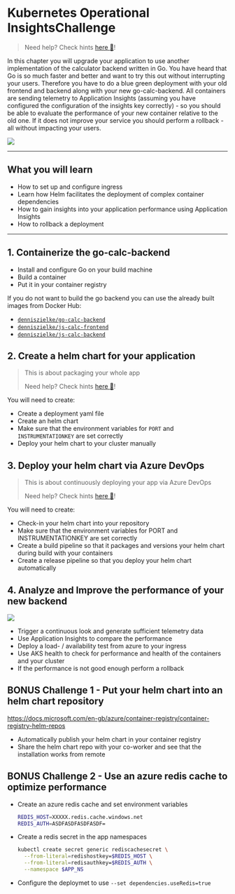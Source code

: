 # Kubernetes Operational InsightsChallenge

> Need help? Check hints [here :blue_book:](hints/k8sMulti.md)!

In this chapter you will upgrade your application to use another implementation of the calculator backend written in Go. You have heard that Go is so much faster and better and want to try this out without interrupting your users. Therefore you have to do a blue green deployment with your old frontend and backend along with your new go-calc-backend. All containers are sending telemetry to Application Insights (assuming you have configured the configuration of the insights key correctly) - so you should be able to evaluate the performance of your new container relative to the old one. If it does not improve your service you should perform a rollback - all without impacting your users.

![](/img/challenge4.png)

---

## What you will learn

- How to set up and configure ingress
- Learn how Helm facilitates the deployment of complex container dependencies
- How to gain insights into your application performance using Application Insights
- How to rollback a deployment

---

## 1. Containerize the go-calc-backend

- Install and configure Go on your build machine
- Build a container
- Put it in your container registry

If you do not want to build the go backend you can use the already built images from Docker Hub:

- [`denniszielke/go-calc-backend`](https://hub.docker.com/r/denniszielke/go-calc-backend/)
- [`denniszielke/js-calc-frontend`](https://hub.docker.com/r/denniszielke/js-calc-frontend/)
- [`denniszielke/js-calc-backend`](https://hub.docker.com/r/denniszielke/js-calc-backend/)

## 2. Create a helm chart for your application

> This is about packaging your whole app
>
> Need help? Check hints [here :blue_book:](hints/helm.md)!

You will need to create:

- Create a deployment yaml file
- Create an helm chart
- Make sure that the environment variables for `PORT` and `INSTRUMENTATIONKEY` are set correctly
- Deploy your helm chart to your cluster manually

## 3. Deploy your helm chart via Azure DevOps

> This is about continuously deploying your app via Azure DevOps
>
> Need help? Check hints [here :blue_book:](hints/azuredevops_helm.md)!

You will need to create:

- Check-in your helm chart into your repository
- Make sure that the environment variables for PORT and INSTRUMENTATIONKEY are set correctly
- Create a build pipeline so that it packages and versions your helm chart during build with your containers
- Create a release pipeline so that you deploy your helm chart automatically

## 4. Analyze and Improve the performance of your new backend

![](/img/appmap.jpg)

- Trigger a continuous look and generate sufficient telemetry data
- Use Application Insights to compare the performance
- Deploy a load- / availability test from azure to your ingress
- Use AKS health to check for performance and health of the containers and your cluster
- If the performance is not good enough perform a rollback

## BONUS Challenge 1 - Put your helm chart into an helm chart repository

https://docs.microsoft.com/en-gb/azure/container-registry/container-registry-helm-repos

- Automatically publish your helm chart in your container registry
- Share the helm chart repo with your co-worker and see that the installation works from remote

## BONUS Challenge 2 - Use an azure redis cache to optimize performance

- Create an azure redis cache and set environment variables

  ```bash
  REDIS_HOST=XXXXX.redis.cache.windows.net
  REDIS_AUTH=ASDFASDFASDFASDF=
  ```

- Create a redis secret in the app namespaces

  ```bash
  kubectl create secret generic rediscachesecret \
    --from-literal=redishostkey=$REDIS_HOST \
    --from-literal=redisauthkey=$REDIS_AUTH \
    --namespace $APP_NS
  ```

- Configure the deploymet to use `--set dependencies.useRedis=true`

